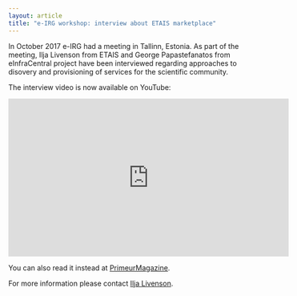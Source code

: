 ```yaml
---
layout: article
title: "e-IRG workshop: interview about ETAIS marketplace"
---
```


In October 2017 e-IRG had a meeting in Tallinn, Estonia. As part of the meeting, Ilja Livenson from ETAIS and George Papastefanatos from eInfraCentral project have been interviewed regarding approaches to disovery and provisioning of services for the scientific community.

The interview video is now available on YouTube:

<iframe width="560" height="315" src="https://www.youtube.com/embed/6V3V_sCpVDk?rel=0" frameborder="0" allow="autoplay; encrypted-media" allowfullscreen></iframe>

You can also read it instead at <a href="http://primeurmagazine.com/weekly/AE-PR-05-18-105.html">PrimeurMagazine</a>.

For more information please contact <a href="mailto:ilja@etais.ee">Ilja Livenson</a>.
